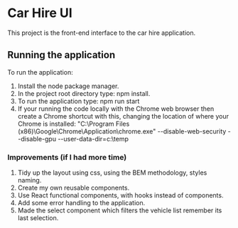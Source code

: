 # Car Hire UI

This project is the front-end interface to the car hire application.

## Running the application

To run the application:

1. Install the node package manager.
2. In the project root directory type: npm install.
3. To run the application type: npm run start
4. If your running the code locally with the Chrome web browser then create a Chrome shortcut with this, changing the location of where your Chrome is installed:
   "C:\Program Files (x86)\Google\Chrome\Application\chrome.exe" --disable-web-security --disable-gpu --user-data-dir=c:\temp

### Improvements (if I had more time)

1. Tidy up the layout using css, using the BEM methodology, styles naming.
2. Create my own reusable components.
3. Use React functional components, with hooks instead of components.
4. Add some error handling to the application.
5. Made the select component which filters the vehicle list remember its last selection.
